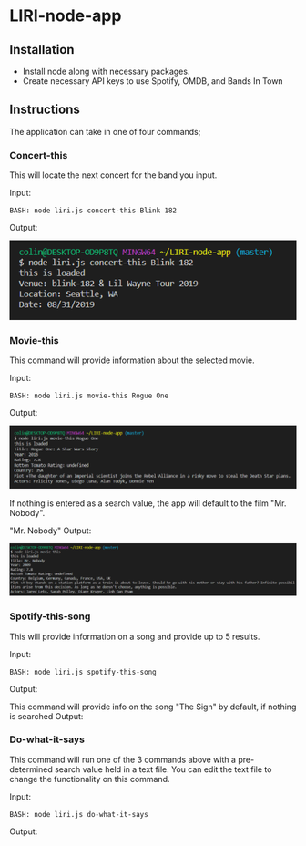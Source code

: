 # LIRI-node-app

## Installation
* Install node along with necessary packages.
* Create necessary API keys to use Spotify, OMDB, and Bands In Town

## Instructions
The application can take in one of four commands;

### Concert-this
This will locate the next concert for the band you input.

Input:
```
BASH: node liri.js concert-this Blink 182
```
Output:

![concert-this-image](images/concert-this.PNG)

### Movie-this
This command will provide information about the selected movie.

Input:
```
BASH: node liri.js movie-this Rogue One
```
Output: 

![movie-this-image](images/movie-this.PNG)

If nothing is entered as a search value, the app will default to the film "Mr. Nobody".

"Mr. Nobody" Output:

![movie-this-default](images/movie-this-default.PNG)

### Spotify-this-song
This will provide information on a song and provide up to 5 results.

Input:
```
BASH: node liri.js spotify-this-song
```
Output:

This command will provide info on the song "The Sign" by default, if nothing is searched
Output:


### Do-what-it-says
This command will run one of the 3 commands above with a pre-determined search value held in a text file. You can edit the text file to change the functionality on this command.

Input:
```
BASH: node liri.js do-what-it-says
```
Output:
